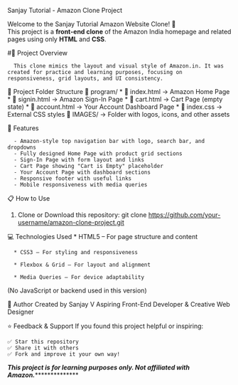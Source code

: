  Sanjay Tutorial - Amazon Clone Project

Welcome to the Sanjay Tutorial Amazon Website Clone! 🛒  
This project is a **front-end clone** of the Amazon India homepage and related pages using only **HTML** and **CSS**.



#📁 Project Overview

      This clone mimics the layout and visual style of Amazon.in. It was created for practice and learning purposes, focusing on responsiveness, grid layouts, and UI consistency.

 📂 Project Folder Structure
    📁 program/
        * 📄 index.html → Amazon Home Page
        * 📄 signin.html → Amazon Sign-In Page
        * 📄 cart.html → Cart Page (empty state)
        * 📄 account.html → Your Account Dashboard Page
        * 📄 index.css → External CSS styles
      📁 IMAGES/ → Folder with logos, icons, and other assets


🚀 Features

      - Amazon-style top navigation bar with logo, search bar, and dropdowns
      - Fully designed Home Page with product grid sections
      - Sign-In Page with form layout and links
      - Cart Page showing "Cart is Empty" placeholder
      - Your Account Page with dashboard sections
      - Responsive footer with useful links
      - Mobile responsiveness with media queries


📋 How to Use

1. Clone or Download this repository:
       git clone https://github.com/your-username/amazon-clone-project.git


💻 Technologies Used
      * HTML5 – For page structure and content

      * CSS3 – For styling and responsiveness

      * Flexbox & Grid – For layout and alignment

      * Media Queries – For device adaptability

(No JavaScript or backend used in this version)

🙌 Author
      Created by Sanjay V
      Aspiring Front-End Developer & Creative Web Designer

      
⭐ Feedback & Support
      If you found this project helpful or inspiring:

    ✅ Star this repository
    ✅ Share it with others
    ✅ Fork and improve it your own way!


*************************************This project is for learning purposes only. Not affiliated with Amazon.***************************************************
